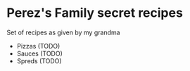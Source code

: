 # Perez's Family secret recipes

Set of recipes as given by my grandma

- Pizzas (TODO)
- Sauces (TODO)
- Spreds (TODO)